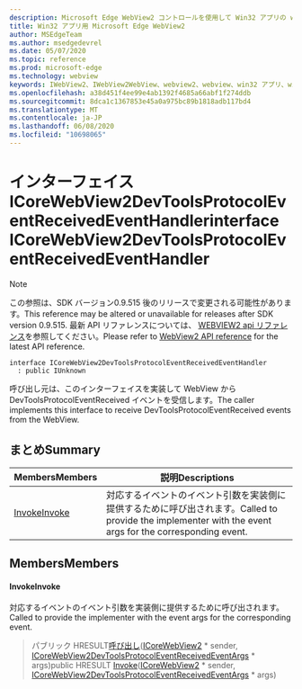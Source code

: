 ```yaml
---
description: Microsoft Edge WebView2 コントロールを使用して Win32 アプリの web コンテンツをホストする
title: Win32 アプリ用 Microsoft Edge WebView2
author: MSEdgeTeam
ms.author: msedgedevrel
ms.date: 05/07/2020
ms.topic: reference
ms.prod: microsoft-edge
ms.technology: webview
keywords: IWebView2、IWebView2WebView、webview2、webview、win32 アプリ、win32、edge、ICoreWebView2、ICoreWebView2Controller、browser control、edge html
ms.openlocfilehash: a38d451f4ee99e4ab1392f4685a66abf1f274ddb
ms.sourcegitcommit: 8dca1c1367853e45a0a975bc89b1818adb117bd4
ms.translationtype: MT
ms.contentlocale: ja-JP
ms.lasthandoff: 06/08/2020
ms.locfileid: "10698065"
---
```

# <span data-ttu-id="9197c-104">インターフェイス ICoreWebView2DevToolsProtocolEventReceivedEventHandler</span><span class="sxs-lookup"><span data-stu-id="9197c-104">interface ICoreWebView2DevToolsProtocolEventReceivedEventHandler</span></span> 

> [!NOTE]
> <span data-ttu-id="9197c-105">この参照は、SDK バージョン0.9.515 後のリリースで変更される可能性があります。</span><span class="sxs-lookup"><span data-stu-id="9197c-105">This reference may be altered or unavailable for releases after SDK version 0.9.515.</span></span> <span data-ttu-id="9197c-106">最新 API リファレンスについては、 [WEBVIEW2 api リファレンス](../../../webview2-api-reference.md)を参照してください。</span><span class="sxs-lookup"><span data-stu-id="9197c-106">Please refer to [WebView2 API reference](../../../webview2-api-reference.md) for the latest API reference.</span></span>

```
interface ICoreWebView2DevToolsProtocolEventReceivedEventHandler
  : public IUnknown
```

<span data-ttu-id="9197c-107">呼び出し元は、このインターフェイスを実装して WebView から DevToolsProtocolEventReceived イベントを受信します。</span><span class="sxs-lookup"><span data-stu-id="9197c-107">The caller implements this interface to receive DevToolsProtocolEventReceived events from the WebView.</span></span>

## <span data-ttu-id="9197c-108">まとめ</span><span class="sxs-lookup"><span data-stu-id="9197c-108">Summary</span></span>

 <span data-ttu-id="9197c-109">Members</span><span class="sxs-lookup"><span data-stu-id="9197c-109">Members</span></span>                        | <span data-ttu-id="9197c-110">説明</span><span class="sxs-lookup"><span data-stu-id="9197c-110">Descriptions</span></span>
--------------------------------|---------------------------------------------
[<span data-ttu-id="9197c-111">Invoke</span><span class="sxs-lookup"><span data-stu-id="9197c-111">Invoke</span></span>](#invoke) | <span data-ttu-id="9197c-112">対応するイベントのイベント引数を実装側に提供するために呼び出されます。</span><span class="sxs-lookup"><span data-stu-id="9197c-112">Called to provide the implementer with the event args for the corresponding event.</span></span>

## <span data-ttu-id="9197c-113">Members</span><span class="sxs-lookup"><span data-stu-id="9197c-113">Members</span></span>

#### <span data-ttu-id="9197c-114">Invoke</span><span class="sxs-lookup"><span data-stu-id="9197c-114">Invoke</span></span> 

<span data-ttu-id="9197c-115">対応するイベントのイベント引数を実装側に提供するために呼び出されます。</span><span class="sxs-lookup"><span data-stu-id="9197c-115">Called to provide the implementer with the event args for the corresponding event.</span></span>

> <span data-ttu-id="9197c-116">パブリック HRESULT[呼び出し](#invoke)([ICoreWebView2](icorewebview2.md) \* sender, [ICoreWebView2DevToolsProtocolEventReceivedEventArgs](icorewebview2devtoolsprotocoleventreceivedeventargs.md) \* args)</span><span class="sxs-lookup"><span data-stu-id="9197c-116">public HRESULT [Invoke](#invoke)([ICoreWebView2](icorewebview2.md) \* sender, [ICoreWebView2DevToolsProtocolEventReceivedEventArgs](icorewebview2devtoolsprotocoleventreceivedeventargs.md) \* args)</span></span>

